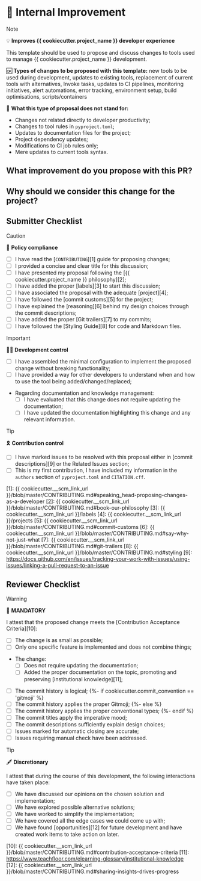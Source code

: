 # :bullettrain_side: Internal Improvement

> [!NOTE]
> :bulb: **Improves {{ cookiecutter.project_name }} developer experience**
>
> This template should be used to propose and discuss changes to tools used to manage {{ cookiecutter.project_name }} development.
>
> :ok: **Types of changes to be proposed with this template:** new tools to be used during development, updates to existing tools, replacement of current tools with alternatives, Invoke tasks, updates to CI pipelines, monitoring initiatives, alert automations, error tracking, environment setup, build optimisations, scripts/containers
>
> :no_good: **What this type of proposal does not stand for:**
>
> - Changes not related directly to developer productivity;
> - Changes to tool rules in `pyproject.toml`;
> - Updates to documentation files for the project;
> - Project dependency updates;
> - Modifications to CI job rules only;
> - Mere updates to current tools syntax.

## What improvement do you propose with this PR?

<!-- Describe WHAT your proposal refers to, with as much detail as possible -->

## Why should we consider this change for the project?

<!--
  Defend the reasons why this improvement is important moving forward
  What is the motivation for proposing the improvement in question?
  What benefits does it bring to developers?
  What would be considered a successful outcome for this development from your perspective?

  Feel free to bring some of your personal experience as a {{ cookiecutter.project_name }} developer to let us understand the circumstances that led to this proposal
-->

## Submitter Checklist

<!--
  Mark complying items as they are delivered with `[x]`
  Single out unnecessary or unworkable items with `[~]`
-->

> [!CAUTION]
> :scroll: **Policy compliance**
>
> - [ ] I have read the [`CONTRIBUTING`][1] guide for proposing changes;
> - [ ] I provided a concise and clear title for this discussion;
> - [ ] I have presented my proposal following the [{{ cookiecutter.project_name }} philosophy][2];
> - [ ] I have added the proper [labels][3] to start this discussion;
> - [ ] I have associated the proposal with the adequate [project][4];
> - [ ] I have followed the [commit customs][5] for the project;
> - [ ] I have explained the [reasoning][6] behind my design choices through the commit descriptions;
> - [ ] I have added the proper [Git trailers][7] to my commits;
> - [ ] I have followed the [Styling Guide][8] for code and Markdown files.

> [!IMPORTANT]
> :technologist: **Development control**
>
> - [ ] I have assembled the minimal configuration to implement the proposed change without breaking functionality;
> - [ ] I have provided a way for other developers to understand when and how to use the tool being added/changed/replaced;
> - Regarding documentation and knowledge management: <!-- Pick only one -->
>   - [ ] I have evaluated that this change does not require updating the documentation;
>   - [ ] I have updated the documentation highlighting this change and any relevant information.

> [!TIP]
> :reminder_ribbon: **Contribution control**
>
> - [ ] I have marked issues to be resolved with this proposal either in [commit descriptions][9] or the Related Issues section;
> - [ ] This is my first contribution, I have included my information in the `authors` section of `pyproject.toml` and `CITATION.cff`.

[1]: {{ cookiecutter.__scm_link_url }}/blob/master/CONTRIBUTING.md#speaking_head-proposing-changes-as-a-developer
[2]: {{ cookiecutter.__scm_link_url }}/blob/master/CONTRIBUTING.md#book-our-philosophy
[3]: {{ cookiecutter.__scm_link_url }}/labels
[4]: {{ cookiecutter.__scm_link_url }}/projects
[5]: {{ cookiecutter.__scm_link_url }}/blob/master/CONTRIBUTING.md#commit-customs
[6]: {{ cookiecutter.__scm_link_url }}/blob/master/CONTRIBUTING.md#say-why-not-just-what
[7]: {{ cookiecutter.__scm_link_url }}/blob/master/CONTRIBUTING.md#git-trailers
[8]: {{ cookiecutter.__scm_link_url }}/blob/master/CONTRIBUTING.md#styling
[9]: https://docs.github.com/en/issues/tracking-your-work-with-issues/using-issues/linking-a-pull-request-to-an-issue

## Reviewer Checklist

> [!WARNING]
> :passport_control: **MANDATORY**
>
> I attest that the proposed change meets the [Contribution Acceptance Criteria][10]:
>
> - [ ] The change is as small as possible;
> - [ ] Only one specific feature is implemented and does not combine things;
> - The change: <!-- Pick only one -->
>   - [ ] Does not require updating the documentation;
>   - [ ] Added the proper documentation on the topic, promoting and preserving [institutional knowledge][11];
> - [ ] The commit history is logical;
{%- if cookiecutter.commit_convention == 'gitmoji' %}
> - [ ] The commit history applies the proper Gitmoji;
{%- else %}
> - [ ] The commit history applies the proper conventional types;
{%- endif %}
> - [ ] The commit titles apply the imperative mood;
> - [ ] The commit descriptions sufficiently explain design choices;
> - [ ] Issues marked for automatic closing are accurate;
> - [ ] Issues requiring manual check have been addressed.

> [!TIP]
> :fountain_pen: **Discretionary**
>
> I attest that during the course of this development, the following interactions have taken place:
>
> - [ ] We have discussed our opinions on the chosen solution and implementation;
> - [ ] We have explored possible alternative solutions;
> - [ ] We have worked to simplify the implementation;
> - [ ] We have covered all the edge cases we could come up with;
> - [ ] We have found [opportunities][12] for future development and have created work items to take action on later.

[10]: {{ cookiecutter.__scm_link_url }}/blob/master/CONTRIBUTING.md#contribution-acceptance-criteria
[11]: https://www.teachfloor.com/elearning-glossary/institutional-knowledge
[12]: {{ cookiecutter.__scm_link_url }}/blob/master/CONTRIBUTING.md#sharing-insights-drives-progress
